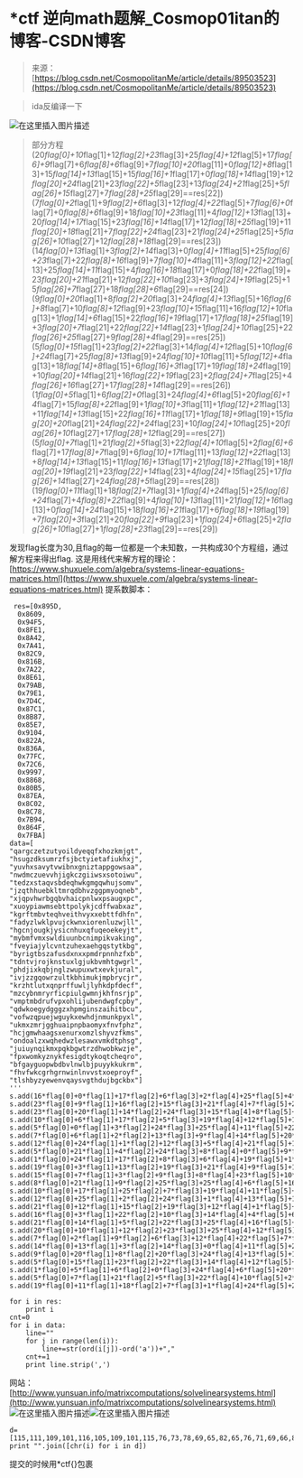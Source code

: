 <!--yml
category: 未分类
date: 2022-04-26 14:33:52
-->

# *ctf 逆向math题解_Cosmop01itan的博客-CSDN博客

> 来源：[https://blog.csdn.net/CosmopolitanMe/article/details/89503523](https://blog.csdn.net/CosmopolitanMe/article/details/89503523)

> ida反编译一下

![在这里插入图片描述](img/a53773ce9cc5c258fe65f8e59ed57292.png)

> 部分方程(20*flag[0]+10*flag[1]+12*flag[2]+23*flag[3]+25*flag[4]+12*flag[5]+17*flag[6]+9*flag[7]+6*flag[8]+6*flag[9]+7*flag[10]+20*flag[11]+0*flag[12]+8*flag[13]+15*flag[14]+13*flag[15]+15*flag[16]+1*flag[17]+0*flag[18]+14*flag[19]+12*flag[20]+24*flag[21]+23*flag[22]+5*flag[23]+13*flag[24]+21*flag[25]+5*flag[26]+15*flag[27]+7*flag[28]+25*flag[29]==res[22])
> (7*flag[0]+2*flag[1]+9*flag[2]+6*flag[3]+12*flag[4]+22*flag[5]+7*flag[6]+0*flag[7]+0*flag[8]+6*flag[9]+18*flag[10]+23*flag[11]+4*flag[12]+13*flag[13]+20*flag[14]+17*flag[15]+23*flag[16]+14*flag[17]+12*flag[18]+25*flag[19]+11*flag[20]+18*flag[21]+7*flag[22]+24*flag[23]+21*flag[24]+25*flag[25]+5*flag[26]+10*flag[27]+12*flag[28]+18*flag[29]==res[23])
> (14*flag[0]+13*flag[1]+3*flag[2]+14*flag[3]+0*flag[4]+11*flag[5]+25*flag[6]+23*flag[7]+22*flag[8]+16*flag[9]+7*flag[10]+4*flag[11]+3*flag[12]+22*flag[13]+25*flag[14]+11*flag[15]+4*flag[16]+18*flag[17]+0*flag[18]+22*flag[19]+23*flag[20]+21*flag[21]+12*flag[22]+10*flag[23]+3*flag[24]+19*flag[25]+15*flag[26]+7*flag[27]+18*flag[28]+6*flag[29]==res[24])
> (9*flag[0]+20*flag[1]+8*flag[2]+20*flag[3]+24*flag[4]+13*flag[5]+16*flag[6]+8*flag[7]+10*flag[8]+12*flag[9]+23*flag[10]+15*flag[11]+16*flag[12]+10*flag[13]+1*flag[14]+6*flag[15]+22*flag[16]+19*flag[17]+17*flag[18]+25*flag[19]+3*flag[20]+7*flag[21]+22*flag[22]+14*flag[23]+1*flag[24]+10*flag[25]+22*flag[26]+25*flag[27]+9*flag[28]+4*flag[29]==res[25])
> (5*flag[0]+15*flag[1]+23*flag[2]+22*flag[3]+14*flag[4]+12*flag[5]+10*flag[6]+24*flag[7]+25*flag[8]+13*flag[9]+24*flag[10]+10*flag[11]+5*flag[12]+4*flag[13]+18*flag[14]+8*flag[15]+6*flag[16]+3*flag[17]+19*flag[18]+24*flag[19]+10*flag[20]+14*flag[21]+16*flag[22]+19*flag[23]+2*flag[24]+7*flag[25]+4*flag[26]+16*flag[27]+17*flag[28]+14*flag[29]==res[26])
> (1*flag[0]+5*flag[1]+6*flag[2]+0*flag[3]+24*flag[4]+6*flag[5]+20*flag[6]+14*flag[7]+15*flag[8]+22*flag[9]+1*flag[10]+3*flag[11]+1*flag[12]+21*flag[13]+11*flag[14]+13*flag[15]+22*flag[16]+11*flag[17]+1*flag[18]+9*flag[19]+15*flag[20]+20*flag[21]+24*flag[22]+24*flag[23]+10*flag[24]+10*flag[25]+20*flag[26]+10*flag[27]+17*flag[28]+12*flag[29]==res[27])
> (5*flag[0]+7*flag[1]+21*flag[2]+5*flag[3]+22*flag[4]+10*flag[5]+2*flag[6]+6*flag[7]+17*flag[8]+7*flag[9]+6*flag[10]+17*flag[11]+13*flag[12]+22*flag[13]+8*flag[14]+13*flag[15]+11*flag[16]+13*flag[17]+21*flag[18]+21*flag[19]+18*flag[20]+19*flag[21]+23*flag[22]+14*flag[23]+4*flag[24]+15*flag[25]+17*flag[26]+14*flag[27]+24*flag[28]+5*flag[29]==res[28])
> (19*flag[0]+11*flag[1]+18*flag[2]+7*flag[3]+1*flag[4]+24*flag[5]+25*flag[6]+24*flag[7]+4*flag[8]+22*flag[9]+4*flag[10]+13*flag[11]+21*flag[12]+16*flag[13]+0*flag[14]+24*flag[15]+18*flag[16]+21*flag[17]+6*flag[18]+19*flag[19]+7*flag[20]+3*flag[21]+20*flag[22]+9*flag[23]+1*flag[24]+6*flag[25]+2*flag[26]+10*flag[27]+1*flag[28]+23*flag[29]==res[29])

发现flag长度为30,且flag的每一位都是一个未知数，一共构成30个方程组，通过解方程来得出flag.
这是用线代来解方程的理论：[https://www.shuxuele.com/algebra/systems-linear-equations-matrices.html](https://www.shuxuele.com/algebra/systems-linear-equations-matrices.html)
提系数脚本：

```
 res=[0x895D,
  0x8609,
  0x94F5,
  0x8FE1,
  0x8A42,
  0x7A41,
  0x82C9,
  0x816B,
  0x7A22,
  0x8E61,
  0x79AB,
  0x79E1,
  0x7D4C,
  0x87C1,
  0x8B87,
  0x85E7,
  0x9104,
  0x822A,
  0x836A,
  0x77FC,
  0x72C6,
  0x9997,
  0x8868,
  0x80B5,
  0x87EA,
  0x8C02,
  0x8C78,
  0x7B94,
  0x864F,
  0x7FBA]
data=[
"qargczetzutyoildyeqqfxhozkmjgt",
"hsugzdksumrzfsjbctyietafiukhxj",
"yuvhxsavytvwibnxgniztappgowsaa",
"nwdmczuevvhjigkczgiiwsxsotoiwu",
"tedzxstaqvsbdeqhwkgmgqwhujsomv",
"jzqthhuebkltmrqdbhvzggpmyoqneb",
"xjqpvhwrbgqbvhaicpnlwxpsaugxpc",
"xuoypiawmsebttpolykjcdffwabxaz",
"kgrftmbvteqhveithvyxxebttfdhfn",
"fadyzlwklpvujckwnxiorenluzwjll",
"hgcnjougkjysicnhuxqfuqeoekeyjt",
"mybmfvmxswldiuunbcnimpikvaking",
"fveyiajylcvntzuhexaehgqstytkbg",
"byrigtbszafusdxnxxpmdrpnnhzfxb",
"tdntvjrojknstuxlgjukbvmhtgwgrl",
"phdjixkqbjnglzwupuxwtxevkjural",
"ivjzzgqowrzultkbhimukjmpbrycjr",
"krzhtlutxqnprffuwljlyhkdpfdecf",
"mzcybnmryrficpiulgwmnjkhfnsrjp",
"vmptmbdrufvpxohlijubendwgfcpby",
"qdwkoegydgggzxhpmginszaihitbcu",
"vofwzqpuejwguykxewhdjnmunkpyxl",
"ukmxzmrjgghuaipnpbaomyxfnvfphz",
"hcjgmwhaagsxenurxomzlshyvzfkms",
"ondoalzxwqhedwzlesawxvmkdtphsg",
"juiuynqikmxpqkbgwtrzdhwobkwzje",
"fpxwomkyznykfesigdtykoqtcheqro",
"bfgayguopwbdbvlnwlbjpuyykkukrm",
"fhvfwkcgrhgrnwinlnvvstxoeproyf",
"tlshbyzyewenvqaysvgthdujbgckbx"]
'''
s.add(16*flag[0]+0*flag[1]+17*flag[2]+6*flag[3]+2*flag[4]+25*flag[5]+4*flag[6]+19*flag[7]+25*flag[8]+20*flag[9]+19*flag[10]+24*flag[11]+14*flag[12]+8*flag[13]+11*flag[14]+3*flag[15]+24*flag[16]+4*flag[17]+16*flag[18]+16*flag[19]+5*flag[20]+23*flag[21]+7*flag[22]+14*flag[23]+25*flag[24]+10*flag[25]+12*flag[26]+9*flag[27]+6*flag[28]+19*flag[29]==0x895d,7*flag[0]+18*flag[1]+20*flag[2]+6*flag[3]+25*flag[4]+3*flag[5]+10*flag[6]+18*flag[7]+20*flag[8]+12*flag[9]+17*flag[10]+25*flag[11]+5*flag[12]+18*flag[13]+9*flag[14]+1*flag[15]+2*flag[16]+19*flag[17]+24*flag[18]+8*flag[19]+4*flag[20]+19*flag[21]+0*flag[22]+5*flag[23]+8*flag[24]+20*flag[25]+10*flag[26]+7*flag[27]+23*flag[28]+9*flag[29]==0x8609,24*flag[0]+20*flag[1]+21*flag[2]+7*flag[3]+23*flag[4]+18*flag[5]+0*flag[6]+21*flag[7]+24*flag[8]+19*flag[9]+21*flag[10]+22*flag[11]+8*flag[12]+1*flag[13]+13*flag[14]+23*flag[15]+6*flag[16]+13*flag[17]+8*flag[18]+25*flag[19]+19*flag[20]+0*flag[21]+15*flag[22]+15*flag[23]+6*flag[24]+14*flag[25]+22*flag[26]+18*flag[27]+0*flag[28]+0*flag[29]==0x94f5,13*flag[0]+22*flag[1]+3*flag[2]+12*flag[3]+2*flag[4]+25*flag[5]+20*flag[6]+4*flag[7]+21*flag[8]+21*flag[9]+7*flag[10]+9*flag[11]+8*flag[12]+6*flag[13]+10*flag[14]+2*flag[15]+25*flag[16]+6*flag[17]+8*flag[18]+8*flag[19]+22*flag[20]+18*flag[21]+23*flag[22]+18*flag[23]+14*flag[24]+19*flag[25]+14*flag[26]+8*flag[27]+22*flag[28]+20*flag[29]==0x8fe1,19*flag[0]+4*flag[1]+3*flag[2]+25*flag[3]+23*flag[4]+18*flag[5]+19*flag[6]+0*flag[7]+16*flag[8]+21*flag[9]+18*flag[10]+1*flag[11]+3*flag[12]+4*flag[13]+16*flag[14]+7*flag[15]+22*flag[16]+10*flag[17]+6*flag[18]+12*flag[19]+6*flag[20]+16*flag[21]+22*flag[22]+7*flag[23]+20*flag[24]+9*flag[25]+18*flag[26]+14*flag[27]+12*flag[28]+21*flag[29]==0x8a42,9*flag[0]+25*flag[1]+16*flag[2]+19*flag[3]+7*flag[4]+7*flag[5]+20*flag[6]+4*flag[7]+1*flag[8]+10*flag[9]+11*flag[10]+19*flag[11]+12*flag[12]+17*flag[13]+16*flag[14]+3*flag[15]+1*flag[16]+7*flag[17]+21*flag[18]+25*flag[19]+6*flag[20]+6*flag[21]+15*flag[22]+12*flag[23]+24*flag[24]+14*flag[25]+16*flag[26]+13*flag[27]+4*flag[28]+1*flag[29]==res[5])
s.add(23*flag[0]+9*flag[1]+16*flag[2]+15*flag[3]+21*flag[4]+7*flag[5]+22*flag[6]+17*flag[7]+1*flag[8]+6*flag[9]+16*flag[10]+1*flag[11]+21*flag[12]+7*flag[13]+0*flag[14]+8*flag[15]+2*flag[16]+15*flag[17]+13*flag[18]+11*flag[19]+22*flag[20]+23*flag[21]+15*flag[22]+18*flag[23]+0*flag[24]+20*flag[25]+6*flag[26]+23*flag[27]+15*flag[28]+2*flag[29]==res[6])
s.add(23*flag[0]+20*flag[1]+14*flag[2]+24*flag[3]+15*flag[4]+8*flag[5]+0*flag[6]+22*flag[7]+12*flag[8]+18*flag[9]+4*flag[10]+1*flag[11]+19*flag[12]+19*flag[13]+15*flag[14]+14*flag[15]+11*flag[16]+24*flag[17]+10*flag[18]+9*flag[19]+2*flag[20]+3*flag[21]+5*flag[22]+5*flag[23]+22*flag[24]+0*flag[25]+1*flag[26]+23*flag[27]+0*flag[28]+25*flag[29]==res[7])
s.add(10*flag[0]+6*flag[1]+17*flag[2]+5*flag[3]+19*flag[4]+12*flag[5]+1*flag[6]+21*flag[7]+19*flag[8]+4*flag[9]+16*flag[10]+7*flag[11]+21*flag[12]+4*flag[13]+8*flag[14]+19*flag[15]+7*flag[16]+21*flag[17]+24*flag[18]+23*flag[19]+23*flag[20]+4*flag[21]+1*flag[22]+19*flag[23]+19*flag[24]+5*flag[25]+3*flag[26]+7*flag[27]+5*flag[28]+13*flag[29]==res[8])
s.add(5*flag[0]+0*flag[1]+3*flag[2]+24*flag[3]+25*flag[4]+11*flag[5]+22*flag[6]+10*flag[7]+11*flag[8]+15*flag[9]+21*flag[10]+20*flag[11]+9*flag[12]+2*flag[13]+10*flag[14]+22*flag[15]+13*flag[16]+23*flag[17]+8*flag[18]+14*flag[19]+17*flag[20]+4*flag[21]+13*flag[22]+11*flag[23]+20*flag[24]+25*flag[25]+22*flag[26]+9*flag[27]+11*flag[28]+11*flag[29]==res[9])
s.add(7*flag[0]+6*flag[1]+2*flag[2]+13*flag[3]+9*flag[4]+14*flag[5]+20*flag[6]+6*flag[7]+10*flag[8]+9*flag[9]+24*flag[10]+18*flag[11]+8*flag[12]+2*flag[13]+13*flag[14]+7*flag[15]+20*flag[16]+23*flag[17]+16*flag[18]+5*flag[19]+20*flag[20]+16*flag[21]+4*flag[22]+14*flag[23]+4*flag[24]+10*flag[25]+4*flag[26]+24*flag[27]+9*flag[28]+19*flag[29]==res[10])
s.add(12*flag[0]+24*flag[1]+1*flag[2]+12*flag[3]+5*flag[4]+21*flag[5]+12*flag[6]+23*flag[7]+18*flag[8]+22*flag[9]+11*flag[10]+3*flag[11]+8*flag[12]+20*flag[13]+20*flag[14]+13*flag[15]+1*flag[16]+2*flag[17]+13*flag[18]+8*flag[19]+12*flag[20]+15*flag[21]+8*flag[22]+10*flag[23]+21*flag[24]+0*flag[25]+10*flag[26]+8*flag[27]+13*flag[28]+6*flag[29]==res[11])
s.add(5*flag[0]+21*flag[1]+4*flag[2]+24*flag[3]+8*flag[4]+0*flag[5]+9*flag[6]+24*flag[7]+11*flag[8]+2*flag[9]+21*flag[10]+13*flag[11]+19*flag[12]+25*flag[13]+20*flag[14]+7*flag[15]+4*flag[16]+23*flag[17]+0*flag[18]+4*flag[19]+7*flag[20]+6*flag[21]+16*flag[22]+18*flag[23]+19*flag[24]+24*flag[25]+19*flag[26]+10*flag[27]+1*flag[28]+6*flag[29]==res[12])
s.add(1*flag[0]+24*flag[1]+17*flag[2]+8*flag[3]+6*flag[4]+19*flag[5]+1*flag[6]+18*flag[7]+25*flag[8]+0*flag[9]+5*flag[10]+20*flag[11]+18*flag[12]+3*flag[13]+23*flag[14]+13*flag[15]+23*flag[16]+23*flag[17]+15*flag[18]+12*flag[19]+3*flag[20]+17*flag[21]+15*flag[22]+13*flag[23]+13*flag[24]+7*flag[25]+25*flag[26]+5*flag[27]+23*flag[28]+1*flag[29]==res[13])
s.add(19*flag[0]+3*flag[1]+13*flag[2]+19*flag[3]+21*flag[4]+9*flag[5]+17*flag[6]+14*flag[7]+9*flag[8]+10*flag[9]+13*flag[10]+18*flag[11]+19*flag[12]+20*flag[13]+23*flag[14]+11*flag[15]+6*flag[16]+9*flag[17]+20*flag[18]+10*flag[19]+1*flag[20]+21*flag[21]+12*flag[22]+7*flag[23]+19*flag[24]+6*flag[25]+22*flag[26]+6*flag[27]+17*flag[28]+11*flag[29]==res[14])
s.add(15*flag[0]+7*flag[1]+3*flag[2]+9*flag[3]+8*flag[4]+23*flag[5]+10*flag[6]+16*flag[7]+1*flag[8]+9*flag[9]+13*flag[10]+6*flag[11]+11*flag[12]+25*flag[13]+22*flag[14]+20*flag[15]+15*flag[16]+20*flag[17]+23*flag[18]+22*flag[19]+19*flag[20]+23*flag[21]+4*flag[22]+21*flag[23]+10*flag[24]+9*flag[25]+20*flag[26]+17*flag[27]+0*flag[28]+11*flag[29]==res[15])
s.add(8*flag[0]+21*flag[1]+9*flag[2]+25*flag[3]+25*flag[4]+6*flag[5]+16*flag[6]+14*flag[7]+22*flag[8]+17*flag[9]+25*flag[10]+20*flag[11]+11*flag[12]+19*flag[13]+10*flag[14]+1*flag[15]+7*flag[16]+8*flag[17]+12*flag[18]+20*flag[19]+10*flag[20]+9*flag[21]+12*flag[22]+15*flag[23]+1*flag[24]+17*flag[25]+24*flag[26]+2*flag[27]+9*flag[28]+17*flag[29]==res[16])
s.add(10*flag[0]+17*flag[1]+25*flag[2]+7*flag[3]+19*flag[4]+11*flag[5]+20*flag[6]+19*flag[7]+23*flag[8]+16*flag[9]+13*flag[10]+15*flag[11]+17*flag[12]+5*flag[13]+5*flag[14]+20*flag[15]+22*flag[16]+11*flag[17]+9*flag[18]+11*flag[19]+24*flag[20]+7*flag[21]+10*flag[22]+3*flag[23]+15*flag[24]+5*flag[25]+3*flag[26]+4*flag[27]+2*flag[28]+5*flag[29]==res[17])
s.add(12*flag[0]+25*flag[1]+2*flag[2]+24*flag[3]+1*flag[4]+13*flag[5]+12*flag[6]+17*flag[7]+24*flag[8]+17*flag[9]+5*flag[10]+8*flag[11]+2*flag[12]+15*flag[13]+8*flag[14]+20*flag[15]+11*flag[16]+6*flag[17]+22*flag[18]+12*flag[19]+13*flag[20]+9*flag[21]+10*flag[22]+7*flag[23]+5*flag[24]+13*flag[25]+18*flag[26]+17*flag[27]+9*flag[28]+15*flag[29]==res[18])
s.add(21*flag[0]+12*flag[1]+15*flag[2]+19*flag[3]+12*flag[4]+1*flag[5]+3*flag[6]+17*flag[7]+20*flag[8]+5*flag[9]+21*flag[10]+15*flag[11]+23*flag[12]+14*flag[13]+7*flag[14]+11*flag[15]+8*flag[16]+9*flag[17]+20*flag[18]+1*flag[19]+4*flag[20]+13*flag[21]+3*flag[22]+22*flag[23]+6*flag[24]+5*flag[25]+2*flag[26]+15*flag[27]+1*flag[28]+24*flag[29]==res[19])
s.add(16*flag[0]+3*flag[1]+22*flag[2]+10*flag[3]+14*flag[4]+4*flag[5]+6*flag[6]+24*flag[7]+3*flag[8]+6*flag[9]+6*flag[10]+6*flag[11]+25*flag[12]+23*flag[13]+7*flag[14]+15*flag[15]+12*flag[16]+6*flag[17]+8*flag[18]+13*flag[19]+18*flag[20]+25*flag[21]+0*flag[22]+8*flag[23]+7*flag[24]+8*flag[25]+19*flag[26]+1*flag[27]+2*flag[28]+20*flag[29]==res[20])
s.add(21*flag[0]+14*flag[1]+5*flag[2]+22*flag[3]+25*flag[4]+16*flag[5]+15*flag[6]+20*flag[7]+4*flag[8]+9*flag[9]+22*flag[10]+6*flag[11]+20*flag[12]+24*flag[13]+10*flag[14]+23*flag[15]+4*flag[16]+22*flag[17]+7*flag[18]+3*flag[19]+9*flag[20]+13*flag[21]+12*flag[22]+20*flag[23]+13*flag[24]+10*flag[25]+15*flag[26]+24*flag[27]+23*flag[28]+11*flag[29]==res[21])
s.add(20*flag[0]+10*flag[1]+12*flag[2]+23*flag[3]+25*flag[4]+12*flag[5]+17*flag[6]+9*flag[7]+6*flag[8]+6*flag[9]+7*flag[10]+20*flag[11]+0*flag[12]+8*flag[13]+15*flag[14]+13*flag[15]+15*flag[16]+1*flag[17]+0*flag[18]+14*flag[19]+12*flag[20]+24*flag[21]+23*flag[22]+5*flag[23]+13*flag[24]+21*flag[25]+5*flag[26]+15*flag[27]+7*flag[28]+25*flag[29]==res[22])
s.add(7*flag[0]+2*flag[1]+9*flag[2]+6*flag[3]+12*flag[4]+22*flag[5]+7*flag[6]+0*flag[7]+0*flag[8]+6*flag[9]+18*flag[10]+23*flag[11]+4*flag[12]+13*flag[13]+20*flag[14]+17*flag[15]+23*flag[16]+14*flag[17]+12*flag[18]+25*flag[19]+11*flag[20]+18*flag[21]+7*flag[22]+24*flag[23]+21*flag[24]+25*flag[25]+5*flag[26]+10*flag[27]+12*flag[28]+18*flag[29]==res[23])
s.add(14*flag[0]+13*flag[1]+3*flag[2]+14*flag[3]+0*flag[4]+11*flag[5]+25*flag[6]+23*flag[7]+22*flag[8]+16*flag[9]+7*flag[10]+4*flag[11]+3*flag[12]+22*flag[13]+25*flag[14]+11*flag[15]+4*flag[16]+18*flag[17]+0*flag[18]+22*flag[19]+23*flag[20]+21*flag[21]+12*flag[22]+10*flag[23]+3*flag[24]+19*flag[25]+15*flag[26]+7*flag[27]+18*flag[28]+6*flag[29]==res[24])
s.add(9*flag[0]+20*flag[1]+8*flag[2]+20*flag[3]+24*flag[4]+13*flag[5]+16*flag[6]+8*flag[7]+10*flag[8]+12*flag[9]+23*flag[10]+15*flag[11]+16*flag[12]+10*flag[13]+1*flag[14]+6*flag[15]+22*flag[16]+19*flag[17]+17*flag[18]+25*flag[19]+3*flag[20]+7*flag[21]+22*flag[22]+14*flag[23]+1*flag[24]+10*flag[25]+22*flag[26]+25*flag[27]+9*flag[28]+4*flag[29]==res[25])
s.add(5*flag[0]+15*flag[1]+23*flag[2]+22*flag[3]+14*flag[4]+12*flag[5]+10*flag[6]+24*flag[7]+25*flag[8]+13*flag[9]+24*flag[10]+10*flag[11]+5*flag[12]+4*flag[13]+18*flag[14]+8*flag[15]+6*flag[16]+3*flag[17]+19*flag[18]+24*flag[19]+10*flag[20]+14*flag[21]+16*flag[22]+19*flag[23]+2*flag[24]+7*flag[25]+4*flag[26]+16*flag[27]+17*flag[28]+14*flag[29]==res[26])
s.add(1*flag[0]+5*flag[1]+6*flag[2]+0*flag[3]+24*flag[4]+6*flag[5]+20*flag[6]+14*flag[7]+15*flag[8]+22*flag[9]+1*flag[10]+3*flag[11]+1*flag[12]+21*flag[13]+11*flag[14]+13*flag[15]+22*flag[16]+11*flag[17]+1*flag[18]+9*flag[19]+15*flag[20]+20*flag[21]+24*flag[22]+24*flag[23]+10*flag[24]+10*flag[25]+20*flag[26]+10*flag[27]+17*flag[28]+12*flag[29]==res[27])
s.add(5*flag[0]+7*flag[1]+21*flag[2]+5*flag[3]+22*flag[4]+10*flag[5]+2*flag[6]+6*flag[7]+17*flag[8]+7*flag[9]+6*flag[10]+17*flag[11]+13*flag[12]+22*flag[13]+8*flag[14]+13*flag[15]+11*flag[16]+13*flag[17]+21*flag[18]+21*flag[19]+18*flag[20]+19*flag[21]+23*flag[22]+14*flag[23]+4*flag[24]+15*flag[25]+17*flag[26]+14*flag[27]+24*flag[28]+5*flag[29]==res[28])
s.add(19*flag[0]+11*flag[1]+18*flag[2]+7*flag[3]+1*flag[4]+24*flag[5]+25*flag[6]+24*flag[7]+4*flag[8]+22*flag[9]+4*flag[10]+13*flag[11]+21*flag[12]+16*flag[13]+0*flag[14]+24*flag[15]+18*flag[16]+21*flag[17]+6*flag[18]+19*flag[19]+7*flag[20]+3*flag[21]+20*flag[22]+9*flag[23]+1*flag[24]+6*flag[25]+2*flag[26]+10*flag[27]+1*flag[28]+23*flag[29]==res[29])

for i in res:
    print i
cnt=0
for i in data:
    line=""
    for j in range(len(i)):
        line+=str(ord(i[j])-ord('a'))+","
    cnt+=1
    print line.strip(',') 
```

网站：[http://www.yunsuan.info/matrixcomputations/solvelinearsystems.html](http://www.yunsuan.info/matrixcomputations/solvelinearsystems.html)
![在这里插入图片描述](img/f5976a2015504fa41eb99c7f28eadf81.png)![在这里插入图片描述](img/cbf657eddbc2c6ff1e5e16225c398fec.png)

```
d=[115,111,109,101,116,105,109,101,115,76,73,78,69,65,82,65,76,71,69,66,82,65,49,53,85,115,101,102,117,108]
print "".join([chr(i) for i in d]) 
```

提交的时候用*ctf{}包裹